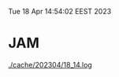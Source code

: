 Tue 18 Apr 14:54:02 EEST 2023
# JAM
<a href='./cache/202304/18_14.log'>./cache/202304/18_14.log</a>
